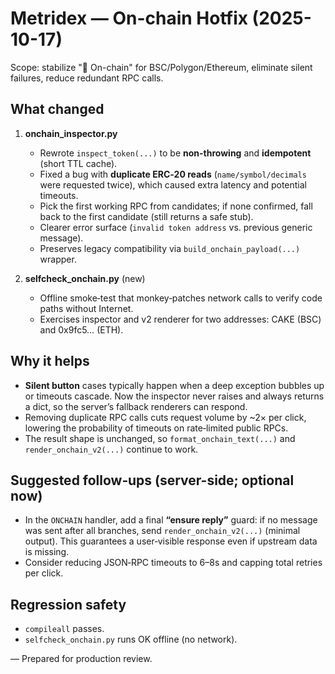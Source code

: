 
# Metridex — On-chain Hotfix (2025-10-17)

Scope: stabilize "🧪 On-chain" for BSC/Polygon/Ethereum, eliminate silent failures, reduce redundant RPC calls.

## What changed
1) **onchain_inspector.py**
   - Rewrote `inspect_token(...)` to be **non-throwing** and **idempotent** (short TTL cache).
   - Fixed a bug with **duplicate ERC‑20 reads** (`name/symbol/decimals` were requested twice), which caused extra latency and potential timeouts.
   - Pick the first working RPC from candidates; if none confirmed, fall back to the first candidate (still returns a safe stub).
   - Clearer error surface (`invalid token address` vs. previous generic message).
   - Preserves legacy compatibility via `build_onchain_payload(...)` wrapper.

2) **selfcheck_onchain.py** (new)
   - Offline smoke‑test that monkey‑patches network calls to verify code paths without Internet.
   - Exercises inspector and v2 renderer for two addresses: CAKE (BSC) and 0x9fc5… (ETH).

## Why it helps
- **Silent button** cases typically happen when a deep exception bubbles up or timeouts cascade. Now the inspector never raises and always returns a dict, so the server’s fallback renderers can respond.
- Removing duplicate RPC calls cuts request volume by ~2× per click, lowering the probability of timeouts on rate‑limited public RPCs.
- The result shape is unchanged, so `format_onchain_text(...)` and `render_onchain_v2(...)` continue to work.

## Suggested follow‑ups (server-side; optional now)
- In the `ONCHAIN` handler, add a final **“ensure reply”** guard: if no message was sent after all branches, send `render_onchain_v2(...)` (minimal output). This guarantees a user‑visible response even if upstream data is missing.
- Consider reducing JSON‑RPC timeouts to 6–8s and capping total retries per click.

## Regression safety
- `compileall` passes.
- `selfcheck_onchain.py` runs OK offline (no network).

— Prepared for production review.
